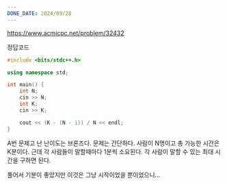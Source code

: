 ```yaml
---
DONE_DATE: 2024/09/28
---
```

https://www.acmicpc.net/problem/32432


정답코드
```c++
#include <bits/stdc++.h>

using namespace std;

int main() {
    int N;
    cin >> N;
    int K;
    cin >> K;

    cout << (K - (N - 1)) / N << endl;
}

```

A번 문제고 난 난이도는 브론즈다.
문제는 간단하다. 사람이 N명이고 총 가능한 시간은 K분이다.
근데 각 사람들이 말할때마다 1분씩 소요된다.
각 사람이 말할 수 있는 최대 시간을 구하면 된다.

풀어서 기분이 좋았지만 이것은 그냥 시작이었을 뿐이었으니...

